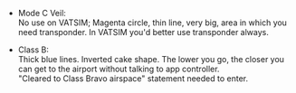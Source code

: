 * Mode C Veil:  
No use on VATSIM; Magenta circle, thin line, very big, area in which you need transponder. In VATSIM you'd better use transponder always.  

* Class B:  
Thick blue lines. Inverted cake shape. The lower you go, the closer you can get to the airport without talking to app controller.  
"Cleared to Class Bravo airspace" statement needed to enter.
